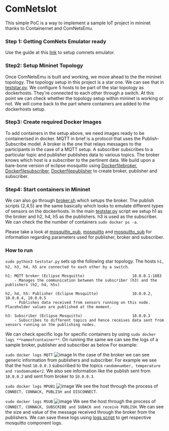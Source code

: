 # ComNetsIot
This simple PoC is a way to implement a sample IoT project in mininet thanks to Containernet and ComNetsEmu.


### Step 1: Getting ComNets Emulator ready
  Use the guide at this [link](https://git.comnets.net/public-repo/comnetsemu) to setup comnets emulator.

### Step2: Setup Mininet Topology
  Once ComNetsEmu is built and working, we move ahead to the the mininet topology. The topology setup in this project is a star one. We can see that in [teststar.py](https://github.com/Nibamot/ComNetsIot/blob/master/teststar.py). We configure 5 hosts to be part of the star topology as  dockerhosts. They're connected to each other through a switch. At this point we can check whether the topology setup within mininet is working or not. We will come back to the part where containers are added to the dockerhosts setup.

### Step3: Create required Docker Images
  To add containers in the setup above, we need images ready to be containerised in docker. MQTT in brief is a protocol that uses the Publish-Subscribe model. A broker is the one that relays messages to the participants in the case of a MQTT setup. A subscriber subscribes to a particular topic and publisher publishes data to various topics. The broker knows which host is a subscriber to the pertinent data. We build upon a bare-bone version of eclipse mosquitto using [Dockerfilebroker](https://github.com/Nibamot/ComNetsIot/blob/master/Dockerfilebroker), [Dockerfilesubscriber](https://github.com/Nibamot/ComNetsIot/blob/master/Dockerfilesubscriber), [Dockerfilepublisher](https://github.com/Nibamot/ComNetsIot/blob/master/Dockerfilepublisher) to create broker, publisher and subscriber.


### Step4: Start containers in Mininet
  We can also go through [broker.sh](https://github.com/Nibamot/ComNetsIot/blob/master/broker.sh) which setups the broker. The publish scripts (2,4,5) are the same basically which looks to emulate different types of sensors on the dockerhosts.
  In the main [teststar.py](https://github.com/Nibamot/ComNetsIot/blob/master/teststar.py) script we setup h1 as the broker and h2, h4, h5 as the publishers. h3 is used as the subscriber.
  We can check the the number of containers `sudo docker ps -a`.   


  Please take a look at [mosquitto_pub](https://mosquitto.org/man/mosquitto_pub-1.html), [mosquitto](https://mosquitto.org/man/mosquitto-8.html) and [mosquitto_sub](https://mosquitto.org/man/mosquitto_sub-1.html) for information regarding parameters used for  publisher, broker and subscriber.  


### How to run
`sudo python3 teststar.py` sets up the following star topology. The hosts `h1, h2, h3, h4, h5 are connected to each other by a switch`.

```text
h1: MQTT broker (Eclipse Mosquitto)                     10.0.0.1:1883        
    - Manages the communication between the subscriber (h3) and the publishers (h2, h4, h5s)

h2, h4, h5: Publisher (Eclipse Mosquitto)               10.0.0.2, 10.0.0.4, 10.0.0.5     
    - Publishes data received from sensors running on this node. Placeholder values are published at the moment.

h3: Subscriber (Eclipse Mosquitto)                      10.0.0.3
    - Subscribes to different topics and hence receives data sent from sensors running on the publishing nodes.
```


We can check specific logs for specific containers by using `sudo docker logs **nameofcontainer**`.
On running the same we can see the logs of a sample broker, publisher and subscriber as below
For example:

`sudo docker logs MQTT`
![image](broker.png )
In the case of the broker we can see generic information from publishers and subscriber. For example we see that the host `10.0.0.3` subscribed to the topics `randomnumber, temperature and randomnumber2`. We also see information like the publish sent from `10.0.0.2` and sent from broker to `10.0.0.3`.   

`sudo docker logs MPUB1`
![image](pub1.png )
We see the host through the process of `CONNECT, CONNACK, PUBLISH and DISCONNECT`.

`sudo docker logs MSUB`
![image](sub.png )
We see the host through the process of `CONNECT, CONNACK, SUBSCRIBE and SUBACK and receive PUBLISH`. We can see the size and value of the message received through the broker from the publishers.
We can save these logs using [logs script](https://github.com/Nibamot/ComNetsIot/blob/master/logs.sh) to get respective mosquitto component logs.
